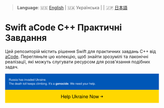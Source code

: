 > **Language**: 🇺🇸 [English](README.md) | 🇺🇦 Українська | | 🇯🇵 [日本語](README.ja.md)

# Swift aCode C++ Практичні Завдання

Цей репозиторій містить рішення Swift для практичних завдань C++ від [aCode](https://acode.com.ua). Перегляньте цю колекцію, щоб знайти зрозумілі та лаконічні реалізації, які можуть слугувати ресурсом для розв'язання подібних задач.

[![Stand With Ukraine](https://raw.githubusercontent.com/vshymanskyy/StandWithUkraine/main/banner2-direct.svg)](https://vshymanskyy.github.io/StandWithUkraine)
